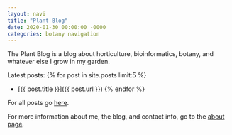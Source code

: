 ```yaml
---
layout: navi
title: "Plant Blog"
date: 2020-01-30 00:00:00 -0000
categories: botany navigation
---
```


The Plant Blog is a blog about horticulture, bioinformatics, botany, and whatever else I grow in my
garden.

Latest posts:
{% for post in site.posts limit:5 %}
* [{{ post.title }}]({{ post.url }})
{% endfor %}

For all posts go [here](/blog).

For more information about me, the blog, and contact info, go to the [about page](/about).
